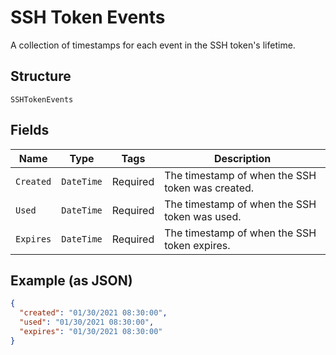 
# SSH Token Events

A collection of timestamps for each event in the SSH token's lifetime.

## Structure

`SSHTokenEvents`

## Fields

| Name | Type | Tags | Description |
|  --- | --- | --- | --- |
| `Created` | `DateTime` | Required | The timestamp of when the SSH token was created. |
| `Used` | `DateTime` | Required | The timestamp of when the SSH token was used. |
| `Expires` | `DateTime` | Required | The timestamp of when the SSH token expires. |

## Example (as JSON)

```json
{
  "created": "01/30/2021 08:30:00",
  "used": "01/30/2021 08:30:00",
  "expires": "01/30/2021 08:30:00"
}
```

